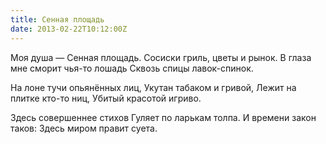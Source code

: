 ```yaml
---
title: Сенная площадь
date: 2013-02-22T10:12:00Z
---
```


Моя душа — Сенная площадь.
Сосиски гриль, цветы и рынок.
В глаза мне сморит чья-то лошадь
Сквозь спицы лавок-спинок.

На лоне тучи опьянённых лиц,
Укутан табаком и гривой,
Лежит на плитке кто-то ниц,
Убитый красотой игриво.

Здесь совершеннее стихов
Гуляет по ларькам толпа.
И времени закон таков:
Здесь миром правит суета.


